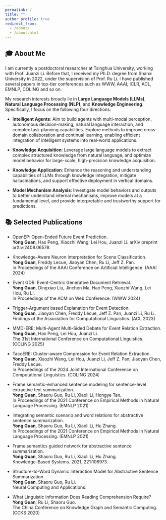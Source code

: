 ```yaml
---
permalink: /
title: ""
author_profile: true
redirect_from: 
  - /about/
  - /about.html
---
```


## 🎓 About Me
I am currently a postdoctoral researcher at Tsinghua University, working with Prof. Juanzi Li. Before that, I received my Ph.D. degree from Shanxi University in 2022, under the supervision of Prof. Ru Li. I have published several papers in top-tier conferences such as WWW, AAAI, ICLR, ACL, EMNLP, COLING and so on.


My research interests broadly lie in **Large Language Models (LLMs)**, **Natural Language Processing (NLP)**, and **Knowledge Engineering**. Specifically, I focus on the following four directions:

- **Intelligent Agents**: Aim to build agents with multi-modal perception, autonomous decision-making, natural language interaction, and complex task planning capabilities. Explore methods to improve cross-domain collaboration and continual learning, enabling efficient integration of intelligent systems into real-world applications.

- **Knowledge Acquisition**: Leverage large language models to extract complex structured knowledge from natural language, and optimize model behavior for large-scale, high-precision knowledge acquisition.

- **Knowledge Application**: Enhance the reasoning and understanding capabilities of LLMs through knowledge integration, mitigate hallucinations, and support effective deployment in vertical domains.

- **Model Mechanism Analysis**: Investigate model behaviors and outputs to better understand internal mechanisms, improve models at a fundamental level, and provide interpretable and trustworthy support for predictions.

 



## 📚 Selected Publications

- OpenEP: Open-Ended Future Event Prediction.  
**Yong Guan**, Hao Peng, Xiaozhi Wang, Lei Hou, Juanzi Li.
arXiv preprint arXiv:2408.06578.


- Knowledge-Aware Neuron Interpretation for Scene Classification.  
**Yong Guan**, Freddy Lecue, Jiaoyan Chen, Ru Li, Jeff Z. Pan.  
In Proceedings of the AAAI Conference on Artificial Intelligence. (AAAI 2024)

- Event GDR: Event-Centric Generative Document Retrieval.  
**Yong Guan**, Dingxiao Liu, Jinchen Ma, Hao Peng, Xiaozhi Wang, Lei Hou, Ru Li.  
In Proceedings of the ACM on Web Conference. (WWW 2024)

- Trigger-Argument based Explanation for Event Detection.  
**Yong Guan**, Jiaoyan Chen, Freddy Lecue, Jeff Z. Pan, Juanzi Li, Ru Li.  
Findings of the Association for Computational Linguistics. (ACL 2023)

- MMD-ERE: Multi-Agent Multi-Sided Debate for Event Relation Extraction.  
**Yong Guan**, Hao Peng, Lei Hou, Juanzi Li.  
The 31st International Conference on Computational Linguistics. (COLING 2025)

- TacoERE: Cluster-aware Compression for Event Relation Extraction.  
**Yong Guan**, Xiaozhi Wang, Lei Hou, Juanzi Li, Jeff Z. Pan, Jiaoyan Chen, Freddy Lecue.  
In Proceedings of the 2024 Joint International Conference on Computational Linguistics. (COLING 2024)

- Frame semantic-enhanced sentence modeling for sentence-level extractive text summarization.  
**Yong Guan**, Shaoru Guo, Ru Li, Xiaoli Li, Hongye Tan.  
In Proceedings of the 2021 Conference on Empirical Methods in Natural Language Processing. (EMNLP 2021)

- Integrating semantic scenario and word relations for abstractive sentence summarization.  
**Yong Guan**, Shaoru Guo, Ru Li, Xiaoli Li, Hu Zhang.  
In Proceedings of the 2021 Conference on Empirical Methods in Natural Language Processing. (EMNLP 2021)

- Frame semantics guided network for abstractive sentence summarization.  
**Yong Guan**, Shaoru Guo, Ru Li, Xiaoli Li, Hu Zhang.  
Knowledge-Based Systems. 2021, 221:106973. 

- Structure-to-Word Dynamic Interaction Model for Abstractive Sentence Summarization.  
**Yong Guan**, Shaoru Guo, Ru Li.  
Neural Computing and Applications.  

- What Linguistic Information Does Reading Comprehension Require?  
**Yong Guan**, Ru Li, Shaoru Guo.  
The China Conference on Knowledge Graph and Semantic Computing. (CCKS 2020)

